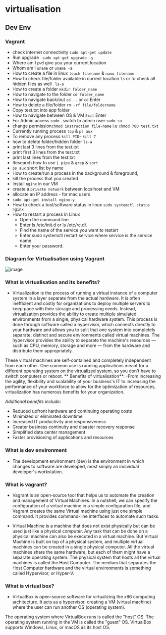 # virtualisation 
## Dev Env
### Vagrant 

- check internet connectivity `sudo apt-get update`
- Run upgrade ` sudo apt-get upgrade -y`
- Where am I `pwd` give you your current location
- Whom  am I  `uname` or `uname -a`
- How to create a file in linux `touch filename` & `nano filename`
- How to check file/folder available in current location `ls` or to check all hidden files as well ` ls-a`
- How to create a folder `mkdir folder_name` 
- How to navigate to the folder `cd folder_name`
- How to navigate back/out `cd ..` or `cd` Enter
- How to delete a file/folder `rm -rf file/foldername`
- Copy test.txt into app folder
- How to navigate between OS & VM `Exit` Enter
- For Admin access `sudo ` switch to admin user `sudo su`
- change permission`chmod instruction file-name` i.e `chmod 700 test.txt` 
- Currently running process `top` & `ps aux`
- To remove any process `kill PID`- `kill 7`
- how to delete folder/hidden folder `ls-a`
- print last 3 lines from the test.txt
- print first 3 lines from the test.txt
- print last lines from the test.txt
- Research how to use `| pipe` & `grep` & `sort`
- `ps aux` short list by name
- How to create/run a process in the background & foreground,
- kill the process that you created
- Install `nginx` in our VM
- create a `private network` between localhost and VM
- allocate an IP address - for mac users
- `sudo apt-get install nginx-y`
- How to check a tool/software status in linux `sudo systemctl status nginx`
- How to restart a process in Linux
  - Open the command line.
  - Enter ls /etc/init.d or ls /etc/rc.d/.
  - Find the name of the service you want to restart
  - Enter sudo systemctl restart service where service is the service name.
  - Enter your password.


### Diagram for Virtualisation using Vagrant

![image](https://user-images.githubusercontent.com/97250268/196504907-914e29d7-6bfa-4fd0-8c27-a59a24260a6c.png)

### What is virtualisation and its  benefits?
- Virtualization is the process of running a virtual instance of a computer system in a layer separate from the actual hardware. It is often inefficient and costly for organizations to deploy multiple servers to keep pace with their storage and processing needs. Instead, virtualization provides the ability to create multiple simulated environments from a single, physical hardware system. This process is done through software called a hypervisor, which connects directly to your hardware and allows you to split that one system into completely separate, distinct and secure environments called virtual machines. The hypervisor provides the ability to separate the machine's resources — such as CPU, memory, storage and more — from the hardware and distribute them appropriately.

These virtual machines are self-contained and completely independent from each other. One common use is running applications meant for a different operating system on the virtualized system, so you don't have to switch computers or reboot.
** Benefits of virtualisation**:
-From increasing the agility, flexibility and scalability of your business's IT to increasing the performance of your workforce to allow for the optimization of resources, virtualization has numerous benefits for your organization.

*Additional benefits include*:

  - Reduced upfront hardware and continuing operating costs
  - Minimized or eliminated downtime
  - Increased IT productivity and responsiveness
  - Greater business continuity and disaster recovery response
  - Simplified data center management
  - Faster provisioning of applications and resources
### What is dev environment
- The development environment (dev) is the environment in which changes to software are developed, most simply an individual developer's workstation.
### What is vagrant?
- Vagrant is an open-source tool that helps us to automate the creation and management of Virtual Machines. In a nutshell, we can specify the configuration of a virtual machine in a simple configuration file, and Vagrant creates the same Virtual machine using just one simple command. It provides command-line interfaces to automate such tasks. 

- Virtual Machine is a machine that does not exist physically but can be used just like a physical computer. Any task that can be done on a physical machine can also be executed in a virtual machine. But Virtual Machine is built on top of a physical system, and multiple virtual machines can be created in a single physical computer. All the virtual machines share the same hardware, but each of them might have a separate operating system. The physical system that hosts all the virtual machines is called the Host Computer. The medium that separates the Host Computer hardware and the virtual environments is something called Hypervisor, or Hyper-V.  
### What is virtual box?
- VirtualBox is open-source software for virtualizing the x86 computing architecture. It acts as a hypervisor, creating a VM (virtual machine) where the user can run another OS (operating system).

The operating system where VirtualBox runs is called the "host" OS. The operating system running in the VM is called the "guest" OS. VirtualBox supports Windows, Linux, or macOS as its host OS.
